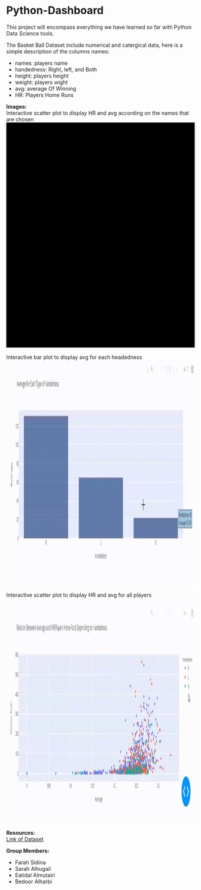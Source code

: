 # Python-Dashboard

This project will encompass everything we have learned so far with Python Data Science tools.

The Basket Ball Dataset include numerical and catergical data, here is a simple description of the columns names:
- names :players name
- handedness: Right, left, and Both
- height: players height
- weight: players wight
- avg: average Of Winning
- HR: Players Home Runs

**Images:**\
Interactive scatter plot to display HR and avg according on the names that are chosen
[<img width="900" height="600" src="gif1.gif">](C:\Users\LENOVO\Documents\GitHub\images\gif1)

Interactive bar plot to display avg for each headedness
[<img width="900" height="600" src="gif2.gif">](C:\Users\LENOVO\Documents\GitHub\images\gif2)

Interactive scatter plot to display HR and avg for all players
[<img width="900" height="600" src="gif3.gif">](C:\Users\LENOVO\Documents\GitHub\images\gif3)

**Resources:**\
[Link of Dataset](https://github.com/jtrob704/BaseballData-Tableau/blob/master/baseball_data.csv)

**Group Members:**
- Farah Sidina
- Sarah Alhugail
- Eatidal Almutairi
- Bedoor Alharbi
